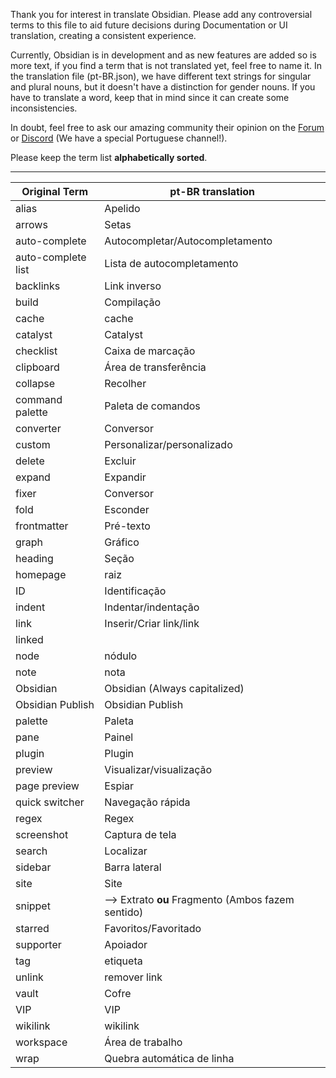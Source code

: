 Thank you for interest in translate Obsidian. Please add any controversial terms to this file to aid future decisions during Documentation or UI translation,  creating a consistent experience.

Currently, Obsidian is in development and as new features are added so is more text, if you find a term that is not translated yet, feel free to name it. In the translation file (pt-BR.json), we have different text strings for singular and plural nouns, but it doesn't have a distinction for gender nouns. If you have to translate a word, keep that in mind since it can create some inconsistencies.

In doubt, feel free to ask our amazing community their opinion on the [Forum](https://forum.obsidian.md/) or [Discord](https://discord.gg/veuWUTm) (We have a special Portuguese channel!). 

Please keep the term list **alphabetically sorted**.

---

|Original Term|pt-BR translation|
|-|-|
alias | Apelido
arrows | Setas
auto-complete | Autocompletar/Autocompletamento
auto-complete list | Lista de autocompletamento
backlinks | Link inverso
build | Compilação
cache | cache
catalyst | Catalyst
checklist | Caixa de marcação
clipboard | Área de transferência
collapse | Recolher
command palette | Paleta de comandos
converter | Conversor
custom | Personalizar/personalizado
delete | Excluir
expand | Expandir
fixer | Conversor
fold | Esconder
frontmatter | Pré-texto
graph | Gráfico
heading | Seção
homepage | raiz
ID | Identificação
indent | Indentar/indentação
link | Inserir/Criar link/link
linked |
node | nódulo
note | nota
Obsidian | Obsidian (Always capitalized)
Obsidian Publish | Obsidian Publish  
palette | Paleta
pane | Painel
plugin | Plugin
preview | Visualizar/visualização
page preview | Espiar
quick switcher | Navegação rápida
regex | Regex
screenshot | Captura de tela
search | Localizar
sidebar | Barra lateral
site | Site
snippet | --> Extrato **ou** Fragmento (Ambos fazem sentido)
starred | Favoritos/Favoritado
supporter | Apoiador
tag | etiqueta
unlink | remover link
vault | Cofre
VIP | VIP
wikilink | wikilink
workspace | Área de trabalho
wrap | Quebra automática de linha

